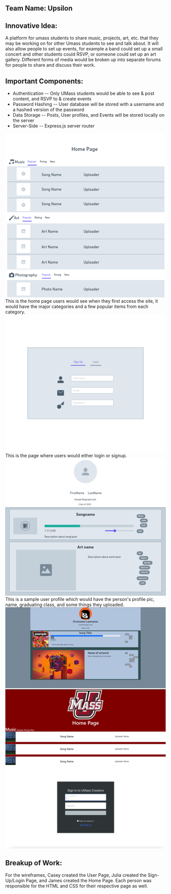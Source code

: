 ## Team Name: Upsilon

## Innovative Idea: 
A platform for umass students to share music, projects, art, etc. that they may be working on for other Umass students to see and talk about. It will also allow people to set up events, for example a band could set up a small concert and other students could RSVP, or someone could set up an art gallery. Different forms of media would be broken up into separate forums for people to share and discuss their work.

## Important Components:
- Authentication
-- Only UMass students would be able to see & post content, and RSVP to & create events  
- Password Hashing
-- User database will be stored with a username and a hashed version of the password
- Data Storage
-- Posts, User profiles, and Events will be stored locally on the server
- Server-Side
-- Express.js server router

![image](wireframe/Milestone1-Home.png)
This is the home page users would see when they first access the site, it would have the major categories and a few popular items from each category.
![image](wireframe/Milestone1-Signup_login.png)
This is the page where users would either login or signup.
![image](wireframe/Milestone1-UserPage.png)
This is a sample user profile which would have the person's profile pic, name, graduating class, and some things they uploaded.
![image](userPage.png)
![image](homePage.png)
![image](signinPage.png)

## Breakup of Work:
For the wireframes, Casey created the User Page, Julia created the Sign-Up/Login Page, and James created the Home Page. Each person was responsible for the HTML and CSS for their respective page as well.